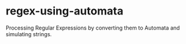 # regex-using-automata
Processing Regular Expressions by converting them to Automata and simulating strings.
